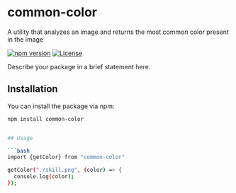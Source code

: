 # common-color

A utility that analyzes an image and returns the most common color present in the image

[![npm version](https://badge.fury.io/js/common-color.svg)](https://badge.fury.io/js/common-color)
[![License](https://img.shields.io/badge/license-MIT-blue.svg)](https://opensource.org/licenses/MIT)

Describe your package in a brief statement here.

## Installation

You can install the package via npm:

````bash
npm install common-color


## Usage

```bash
import {getColor} from "common-color"

getColor("./skill.png", (color) => {
  console.log(color);
});
````
